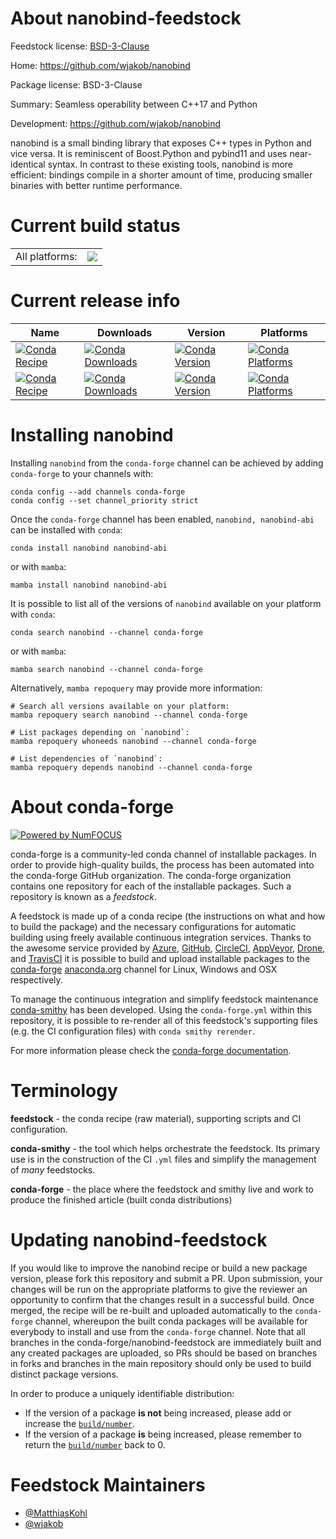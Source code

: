 About nanobind-feedstock
========================

Feedstock license: [BSD-3-Clause](https://github.com/conda-forge/nanobind-feedstock/blob/main/LICENSE.txt)

Home: https://github.com/wjakob/nanobind

Package license: BSD-3-Clause

Summary: Seamless operability between C++17 and Python

Development: https://github.com/wjakob/nanobind

nanobind is a small binding library that exposes C++ types in Python and
vice versa. It is reminiscent of Boost.Python and pybind11 and uses
near-identical syntax. In contrast to these existing tools, nanobind is
more efficient: bindings compile in a shorter amount of time, producing
smaller binaries with better runtime performance.


Current build status
====================


<table><tr><td>All platforms:</td>
    <td>
      <a href="https://dev.azure.com/conda-forge/feedstock-builds/_build/latest?definitionId=17658&branchName=main">
        <img src="https://dev.azure.com/conda-forge/feedstock-builds/_apis/build/status/nanobind-feedstock?branchName=main">
      </a>
    </td>
  </tr>
</table>

Current release info
====================

| Name | Downloads | Version | Platforms |
| --- | --- | --- | --- |
| [![Conda Recipe](https://img.shields.io/badge/recipe-nanobind-green.svg)](https://anaconda.org/conda-forge/nanobind) | [![Conda Downloads](https://img.shields.io/conda/dn/conda-forge/nanobind.svg)](https://anaconda.org/conda-forge/nanobind) | [![Conda Version](https://img.shields.io/conda/vn/conda-forge/nanobind.svg)](https://anaconda.org/conda-forge/nanobind) | [![Conda Platforms](https://img.shields.io/conda/pn/conda-forge/nanobind.svg)](https://anaconda.org/conda-forge/nanobind) |
| [![Conda Recipe](https://img.shields.io/badge/recipe-nanobind--abi-green.svg)](https://anaconda.org/conda-forge/nanobind-abi) | [![Conda Downloads](https://img.shields.io/conda/dn/conda-forge/nanobind-abi.svg)](https://anaconda.org/conda-forge/nanobind-abi) | [![Conda Version](https://img.shields.io/conda/vn/conda-forge/nanobind-abi.svg)](https://anaconda.org/conda-forge/nanobind-abi) | [![Conda Platforms](https://img.shields.io/conda/pn/conda-forge/nanobind-abi.svg)](https://anaconda.org/conda-forge/nanobind-abi) |

Installing nanobind
===================

Installing `nanobind` from the `conda-forge` channel can be achieved by adding `conda-forge` to your channels with:

```
conda config --add channels conda-forge
conda config --set channel_priority strict
```

Once the `conda-forge` channel has been enabled, `nanobind, nanobind-abi` can be installed with `conda`:

```
conda install nanobind nanobind-abi
```

or with `mamba`:

```
mamba install nanobind nanobind-abi
```

It is possible to list all of the versions of `nanobind` available on your platform with `conda`:

```
conda search nanobind --channel conda-forge
```

or with `mamba`:

```
mamba search nanobind --channel conda-forge
```

Alternatively, `mamba repoquery` may provide more information:

```
# Search all versions available on your platform:
mamba repoquery search nanobind --channel conda-forge

# List packages depending on `nanobind`:
mamba repoquery whoneeds nanobind --channel conda-forge

# List dependencies of `nanobind`:
mamba repoquery depends nanobind --channel conda-forge
```


About conda-forge
=================

[![Powered by
NumFOCUS](https://img.shields.io/badge/powered%20by-NumFOCUS-orange.svg?style=flat&colorA=E1523D&colorB=007D8A)](https://numfocus.org)

conda-forge is a community-led conda channel of installable packages.
In order to provide high-quality builds, the process has been automated into the
conda-forge GitHub organization. The conda-forge organization contains one repository
for each of the installable packages. Such a repository is known as a *feedstock*.

A feedstock is made up of a conda recipe (the instructions on what and how to build
the package) and the necessary configurations for automatic building using freely
available continuous integration services. Thanks to the awesome service provided by
[Azure](https://azure.microsoft.com/en-us/services/devops/), [GitHub](https://github.com/),
[CircleCI](https://circleci.com/), [AppVeyor](https://www.appveyor.com/),
[Drone](https://cloud.drone.io/welcome), and [TravisCI](https://travis-ci.com/)
it is possible to build and upload installable packages to the
[conda-forge](https://anaconda.org/conda-forge) [anaconda.org](https://anaconda.org/)
channel for Linux, Windows and OSX respectively.

To manage the continuous integration and simplify feedstock maintenance
[conda-smithy](https://github.com/conda-forge/conda-smithy) has been developed.
Using the ``conda-forge.yml`` within this repository, it is possible to re-render all of
this feedstock's supporting files (e.g. the CI configuration files) with ``conda smithy rerender``.

For more information please check the [conda-forge documentation](https://conda-forge.org/docs/).

Terminology
===========

**feedstock** - the conda recipe (raw material), supporting scripts and CI configuration.

**conda-smithy** - the tool which helps orchestrate the feedstock.
                   Its primary use is in the construction of the CI ``.yml`` files
                   and simplify the management of *many* feedstocks.

**conda-forge** - the place where the feedstock and smithy live and work to
                  produce the finished article (built conda distributions)


Updating nanobind-feedstock
===========================

If you would like to improve the nanobind recipe or build a new
package version, please fork this repository and submit a PR. Upon submission,
your changes will be run on the appropriate platforms to give the reviewer an
opportunity to confirm that the changes result in a successful build. Once
merged, the recipe will be re-built and uploaded automatically to the
`conda-forge` channel, whereupon the built conda packages will be available for
everybody to install and use from the `conda-forge` channel.
Note that all branches in the conda-forge/nanobind-feedstock are
immediately built and any created packages are uploaded, so PRs should be based
on branches in forks and branches in the main repository should only be used to
build distinct package versions.

In order to produce a uniquely identifiable distribution:
 * If the version of a package **is not** being increased, please add or increase
   the [``build/number``](https://docs.conda.io/projects/conda-build/en/latest/resources/define-metadata.html#build-number-and-string).
 * If the version of a package **is** being increased, please remember to return
   the [``build/number``](https://docs.conda.io/projects/conda-build/en/latest/resources/define-metadata.html#build-number-and-string)
   back to 0.

Feedstock Maintainers
=====================

* [@MatthiasKohl](https://github.com/MatthiasKohl/)
* [@wjakob](https://github.com/wjakob/)

